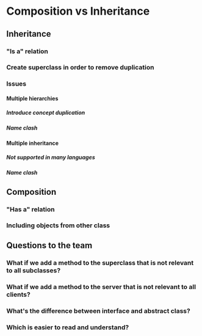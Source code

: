 # Composition vs Inheritance

## Inheritance
### "Is a" relation
### Create superclass in order to remove duplication
### Issues
#### Multiple hierarchies
##### Introduce concept duplication
##### Name clash
#### Multiple inheritance
##### Not supported in many languages
##### Name clash

## Composition
### "Has a" relation
### Including objects from other class

## Questions to the team
### What if we add a method to the superclass that is not relevant to all subclasses?
### What if we add a method to the server that is not relevant to all clients?
### What's the difference between interface and abstract class?
### Which is easier to read and understand?
